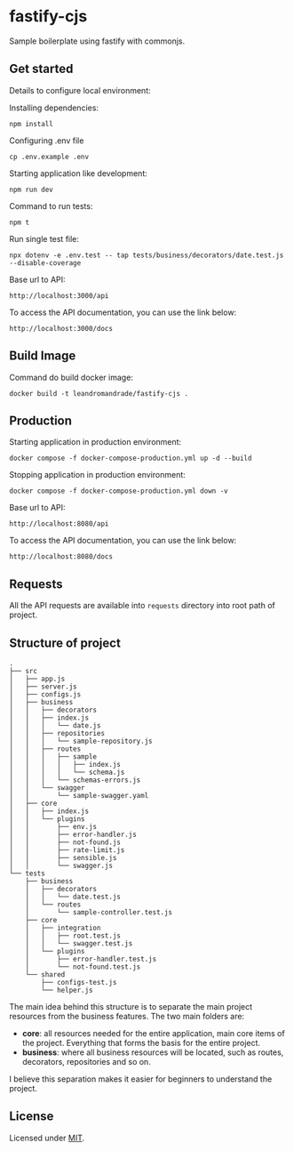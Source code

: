 # fastify-cjs

Sample boilerplate using fastify with commonjs.

## Get started

Details to configure local environment:

Installing dependencies:

```shell
npm install
```

Configuring .env file

```shell
cp .env.example .env
```

Starting application like development:

```shell
npm run dev
```

Command to run tests:

```shell
npm t
```

Run single test file:
```
npx dotenv -e .env.test -- tap tests/business/decorators/date.test.js --disable-coverage
```

Base url to API:
```
http://localhost:3000/api
```

To access the API documentation, you can use the link below:

```
http://localhost:3000/docs
```

## Build Image

Command do build docker image:
```shell
docker build -t leandromandrade/fastify-cjs .
```

## Production

Starting application in production environment:

```shell
docker compose -f docker-compose-production.yml up -d --build
```

Stopping application in production environment:

```shell
docker compose -f docker-compose-production.yml down -v
```

Base url to API:
```
http://localhost:8080/api
```

To access the API documentation, you can use the link below:

```
http://localhost:8080/docs
```

## Requests

All the API requests are available into  ```requests``` directory into root path of project.

## Structure of project

```
.
├── src
│   ├── app.js
│   ├── server.js
│   ├── configs.js
│   ├── business
│   │   ├── decorators
│   │   ├── index.js
│   │   │   └── date.js
│   │   ├── repositories
│   │   │   └── sample-repository.js
│   │   ├── routes
│   │   │   ├── sample
│   │   │   │   ├── index.js
│   │   │   │   └── schema.js
│   │   │   └── schemas-errors.js
│   │   └── swagger
│   │       └── sample-swagger.yaml
│   ├── core
│   │   ├── index.js
│   │   └── plugins
│   │       ├── env.js
│   │       ├── error-handler.js
│   │       ├── not-found.js
│   │       ├── rate-limit.js
│   │       ├── sensible.js
│   │       └── swagger.js
└── tests
    ├── business
    │   ├── decorators
    │   │   └── date.test.js
    │   └── routes
    │       └── sample-controller.test.js
    ├── core
    │   ├── integration
    │   │   ├── root.test.js
    │   │   └── swagger.test.js
    │   └── plugins
    │       ├── error-handler.test.js
    │       └── not-found.test.js
    └── shared
        ├── configs-test.js
        └── helper.js
```

The main idea behind this structure is to separate the main project resources from the business features. The two main folders are:
- **core**: all resources needed for the entire application, main core items of the project. Everything that forms the basis for the entire project.
- **business**: where all business resources will be located, such as routes, decorators, repositories and so on.

I believe this separation makes it easier for beginners to understand the project.

## License

Licensed under [MIT](./LICENSE).
